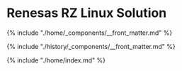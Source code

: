 # Renesas RZ Linux Solution

{% include "./home/_components/__front_matter.md" %}

{% include "./history/_components/__front_matter.md" %}

{% include "./home/index.md" %}
